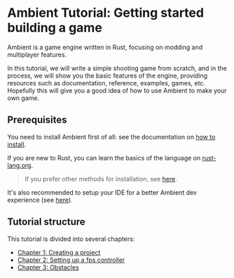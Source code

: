 # Ambient Tutorial: Getting started building a game

Ambient is a game engine written in Rust, focusing on modding and multiplayer features.

In this tutorial, we will write a simple shooting game from scratch, and in the process, we will show you the basic features of the engine, providing resources such as documentation, reference, examples, games, etc. Hopefully this will give you a good idea of how to use Ambient to make your own game.

## Prerequisites

You need to install Ambient first of all: see the documentation on [how to install](../../user/installing.md).

If you are new to Rust, you can learn the basics of the language on [rust-lang.org](https://www.rust-lang.org/learn).

> If you prefer other methods for installation, see [here](../../reference/advanced_installing.md).

It's also recommended to setup your IDE for a better Ambient dev experience (see [here](../../user/setting_up_ide.html)).

## Tutorial structure

This tutorial is divided into several chapters:

- [Chapter 1: Creating a project](./1_package.md)
- [Chapter 2: Setting up a fps controller](./2_fps_controller.md)
- [Chapter 3: Obstacles](./3_obstacles.md)

